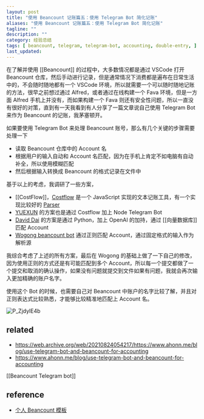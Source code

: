 ```yaml
---
layout: post
title: "使用 Beancount 记账篇五：使用 Telegram Bot 简化记账"
aliases: "使用 Beancount 记账篇五：使用 Telegram Bot 简化记账"
tagline: ""
description: ""
category: 经验总结
tags: [ beancount, telegram, telegram-bot, accounting, double-entry, ]
last_updated:
---
```


在了解并使用 [[Beancount]] 的过程中，大多数情况都是通过 VSCode 打开 Beancount 仓库，然后手动进行记录，但是通常情况下消费都是遍布在日常生活中的，不会随时随地都有一个 VSCode 环境，所以就需要一个可以随时随地记账的方法，很早之前想过通过 Alfred，或者通过在线构建一个 Fava 环境，但是一方面 Alfred 手机上并没有，而如果构建一个 Fava 则还有安全性问题，所以一直没有很好的对策，直到有一天我看到有人分享了一篇文章说自己使用 Telegram Bot 来作为 Beancount 的记账，我茅塞顿开。

如果要使用 Telegram Bot 来处理 Beancount 账号，那么有几个关键的步骤需要处理一下

- 读取 Beancount 仓库中的 Account 名
- 根据用户的输入自动和 Account 名匹配，因为在手机上肯定不如电脑有自动补全，所以使用模糊匹配
- 然后根据输入转换成 Beancount 的格式记录在文件中

基于以上的考虑，我调研了一些方案，

- [[CostFlow]]，[Costflow](https://github.com/costflow) 是一个 JavaScript 实现的文本记账工具，有一个实现比较好的 [Parser](https://www.costflow.io/docs/parser/)
- [YUEXUN](https://yuexun.me/blog/use-telegram-bot-and-beancount-for-accounting) 的方案也是通过 Costflow 加上 Node Telegram Bot
- [David Dai](https://blog.stdioa.com/2020/09/using-beancount/) 的方案是通过 Python，加上 OpenAI 的加持，通过 [[向量数据库]] 匹配 Account
- [Wogong beancount bot](https://github.com/wogong/beancount-bot) 通过正则匹配 Account，通过固定格式的输入作为解析源

我综合考虑了上述的所有方案，最后在 Wogong 的基础上做了一下自己的修改，因为使用正则的方式还是有可能匹配到多个 Account，所以每一个提交都做了一个提交和取消的确认操作，如果没有问题就提交到文件如果有问题，我就会再次输入更加精确的账户名字。

使用这个 Bot 的时候，也需要自己对 Beancount 中账户的名字比较了解，并且对正则表达式比较熟悉，才能够比较精准地匹配上 Account 名。

![P_ZjdylE4b](https://pic.einverne.info/images/P_ZjdylE4b.jpeg)

## related

- <https://web.archive.org/web/20210824054217/https://www.ahonn.me/blog/use-telegram-bot-and-beancount-for-accounting>
- https://www.ahonn.me/blog/use-telegram-bot-and-beancount-for-accounting

[[Beancount Telegram bot]]

## reference

- [个人 Beancount 模板](https://github.com/einverne/beancount-sample)
